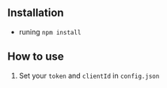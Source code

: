 ## Installation

- runing `npm install`

## How to use

1. Set your `token` and `clientId` in `config.json`